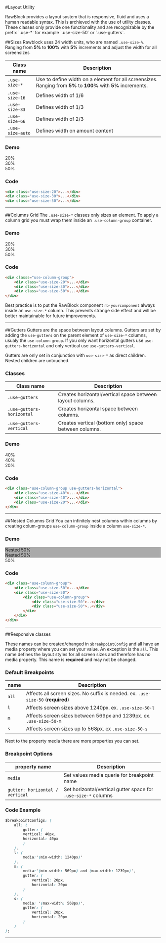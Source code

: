 #Layout Utility
<p class="docs-intro">
    RawBlock provides a layout system that is responsive, fluid and uses a human readable syntax.
    This is archieved with the use of utility classes. These classes only provide one functionality and are recognizable by the prefix `.use-*` for example `.use-size-50` or `.use-gutters`.
</p>

##Sizes
Rawblock uses 24 width units, who are named `.use-size-%`. Ranging from **5%** to **100%** with **5%** increments and adjust the width for
all screensizes

| Class name | Description
| ------------- |-------------|
| `.use-size-*`  | Use to define width on a element for all screensizes. Ranging from **5%** to **100%** with **5%** increments. |
|`.use-size-16`| Defines width of 1/6 |
| `.use-size-33` | Defines width of 1/3 |
| `.use-size-66` | Defines width of 2/3 |
| `.use-size-auto` | Defines width on amount content |                 

<h3 class="docs-example-title">Demo</h3>

<div class="docs-example">
    <div>
        <div class="use-size-20">
            <div class="docs-item">20%</div>
        </div>
        <div class="use-size-30">
            <div class="docs-item">30%</div>
        </div>
        <div class="use-size-50">
            <div class="docs-item">50%</div>
        </div>
    </div>
</div>
                   
<h3 class="docs-example-title">Code</h3>

```html
<div class="use-size-20">...</div>
<div class="use-size-30">...</div>
<div class="use-size-50">...</div>
```
                    
<hr>

##Columns Grid
The `.use-size-*` classes only sizes an element. To apply a column grid you must wrap them inside an `.use-column-group` container.

<h3 class="docs-example-title">Demo</h3>

<div class="docs-example">
    <div class="use-column-group">
        <div class="use-size-20">
            <div class="docs-item">20%</div>
        </div>
        <div class="use-size-30">
            <div class="docs-item">30%</div>
        </div>
        <div class="use-size-50">
            <div class="docs-item">50%</div>
        </div>
    </div>
</div>
                   
<h3 class="docs-example-title">Code</h3>

```html
<div classs="use-column-group">
    <div class="use-size-20">...</div>
    <div class="use-size-30">...</div>
    <div class="use-size-50">...</div>
</div>    
```

Best practice is to put the RawBlock component `rb-yourcomponent` always inside an `use-size-*` column. This prevents strange side effect and will be better maintainable for future improvements. 

<hr>

##Gutters
Gutters are the space between layout columns. Gutters are set by adding the `use-gutters`
on the parent element of `use-size-*` columns, usualy the `use-column-group`. If you only
want horizontal gutters use `use-gutters-horizontal` and only vertical use `use-gutters-vertical`.

Gutters are only set in conjunction with `use-size-*` as direct children. Nested children are untouched.
              
<h3 class="docs-example-title">Classes</h3>

| Class name | Description
| ------------- |-------------|
| `.use-gutters`  | Creates horizontal/vertical space between layout columns. |
|`.use-gutters-horizontal`| Creates horizontal space between columns.  |
| `.use-gutters-vertical` | Creates vertical (bottom only) space between columns. |

                 
<h3 class="docs-example-title">Demo</h3>

<div class="docs-example">
    <div class="use-column-group use-gutters-horizontal">
        <div class="use-size-40">
            <div class="docs-item">40%</div>
        </div>
        <div class="use-size-40">
            <div class="docs-item">40%</div>
        </div>
        <div class="use-size-20">
            <div class="docs-item">20%</div>
        </div>
    </div>
</div>

                   
<h3 class="docs-example-title">Code</h3>

```html
<div class="use-column-group use-gutters-horizontal">
    <div class="use-size-40">...</div>
    <div class="use-size-40">...</div>
    <div class="use-size-20">...</div>
</div>
```

<hr>

##Nested Columns Grid
You can infinitely nest columns within columns by creating colum-groups `use-column-group` inside a column `use-size-*`.

<h3 class="docs-example-title">Demo</h3>

<div class="docs-example">
    <div class="use-column-group">
        <div class="use-size-50">
            <div class="use-column-group use-gutters-horizontal">
            	<div class="use-size-50">
            		<div class="docs-item" style="background:#aaa;">Nested 50%</div>
            	</div>
            	<div class="use-size-50">
	            	<div class="docs-item" style="background:#aaa;">Nested 50%</div>
            	</div>
            </div>
        </div>
        <div class="use-size-50">
            <div class="docs-item">50%</div>
        </div>
    </div>
</div>

<h3 class="docs-example-title">Code</h3>

```html
<div class="use-column-group">
    <div class="use-size-50">...</div>
    <div class="use-size-50">
    	<div class="use-column-group">
    		<div class="use-size-50">..</div>
    		<div class="use-size-50">..</div>
    	</div>
    </div>
</div>
```

<hr>

##Responsive classes
                   
These names can be created/changed in `$breakpointConfig` and all have an media property where you can set your value.
An exception is the `all`. This name defines the layout styles for all screen sizes and therefore has no media property. This name is **required** and
may not be changed.
                   
<h3 class="docs-example-title">Default Breakpoints</h3>

| name | Description
| ------------- |-------------|
| `all`  | Affects all screen sizes. No suffix is needed. ex. `.use-size-50` (**required**)|
|`l`| Affects screen sizes above 1240px. ex. `.use-size-50-l`  |
| `m` | Affects screen sizes between 569px and 1239px. ex. `.use-size-50-m` |
| `s`| Affects screen sizes up to 568px. ex `.use-size-50-s`  |

Next to the property media there are more properties you can set.
                      
<h3 class="docs-example-title">Breakpoint Options</h3>

| property name | Description
| ------------- |-------------|
| `media`  | Set values media querie for breakpoint name  |
|`gutter: horizontal / vertical`| Set horizontal/vertical gutter space for `.use-size-*` columns |

                    
<h3 class="docs-example-title">Code Example</h3>

```css
$breakpointConfigs: (
    all: (
        gutter: (
        vertical: 40px,
        horizontal: 40px
        )
    ),
    l: (
        media:'(min-width: 1240px)'
    ),
    m: (
        media:'(min-width: 569px) and (max-width: 1239px)',
        gutter: (
            vertical: 20px,
            horizontal: 20px
        )
    ),
    s: (
        media: '(max-width: 568px)',
        gutter: (
            vertical: 20px,
            horizontal: 20px
        )
    )
);
```

<hr>